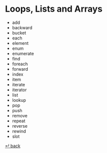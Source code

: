 # Loops, Lists and Arrays

  - add
  - backward
  - bucket
  - each
  - element
  - enum
  - enumerate
  - find
  - foreach
  - forward
  - index
  - item
  - iterate
  - iterator
  - list
  - lookup
  - pop
  - push
  - remove
  - repeat
  - reverse
  - rewind
  - slot

[↵ back](../README.md)
